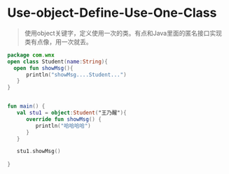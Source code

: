 # Use-object-Define-Use-One-Class



> 使用object关键字，定义使用一次的类。有点和Java里面的匿名接口实现类有点像，用一次就丢。

```kotlin
package com.wnx
open class Student(name:String){
  open fun showMsg(){
      println("showMsg....Student...")
   }
}


fun main() {
   val stu1 = object:Student("王乃醒"){
      override fun showMsg() {
         println("哈哈哈哈")
      }
   }

   stu1.showMsg()
   
}

```

